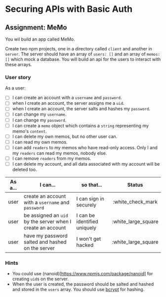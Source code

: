 # Securing APIs with Basic Auth

## Assignment: MeMo

You wil build an app called MeMo.

Create two npm projects, one in a directory called `client` and another in `server`. The server should have an array of `users: []` and an array of `memos: []` which mock a database. You will build an api for the users to interact with these arrays.

### User story

As a user:
- [ ] I can create an account with a `username` and `password`.
- [ ] when I create an account, the server assigns me a `uid`.
- [ ] when I create an account, the server salts and hashes my `password`.
- [ ] I can change my `username`.
- [ ] I can change my `password`.
- [ ] I can create a `memo` object which contains a `string` representing my memo's `content`.
- [ ] I can delete my own memos, but no other user can.
- [ ] I can read my own memos.
- [ ] I can add `readers` to my memos who have read-only access. Only I and my `readers` can read my memos, nobody else.
- [ ] I can remove `readers` from my memos.
- [ ] I can delete my account, and all data associated with my account will be deleted too.

| As a... | I can... | so that... | Status |
| :---: | --- | --- | :---: |
| user | create an account with a `username` and `password` | I can sign in securely | :white_check_mark |
| user | be assigned an `uid` by the server when I create an account | I can be identified uniquely | :white_large_square |
| user | have my password salted and hashed on the server | I won't get hacked | :white_large_square |

### Hints

 - You could use (nanoid)[https://www.npmjs.com/package/nanoid] for creating `uid`s on the server.
 - When the user is created, the password should be salted and hashed and stored in the `users` array. You should use [bcrypt](https://www.npmjs.com/package/bcrypt) for hashing.
